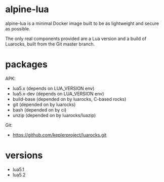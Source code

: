alpine-lua
==========

alpine-lua is a minimal Docker image built to be as lightweight and
secure as possible.

The only real components provided are a Lua version and a build of Luarocks,
built from the Git master branch.


packages
========

APK:
 - lua5.x          (depends on LUA_VERSION env)
 - lua5.x-dev      (depends on LUA_VERSION env)
 - build-base      (depended on by luarocks, C-based rocks)
 - git             (depended on by luarocks)
 - bash            (depended on by ci)
 - unzip           (depended on by luarocks/luazip)

Git:
 - https://github.com/keplerproject/luarocks.git


versions
========

 - lua5.1
 - lua5.2
